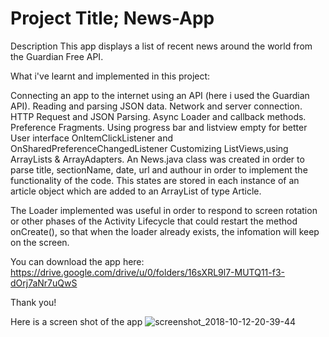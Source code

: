 # Project Title; News-App

Description
This app displays a list of recent news around the world
from the Guardian Free API.


What i've learnt and implemented in this project:


Connecting an app to the internet using an API (here i used the Guardian API).
Reading and parsing JSON data.
Network and server connection.
HTTP Request and JSON Parsing.
Async Loader and callback methods.
Preference Fragments.
Using progress bar and listview empty for better User interface
OnItemClickListener and OnSharedPreferenceChangedListener
Customizing ListViews,using ArrayLists & ArrayAdapters.
An News.java class was created in order to parse title, sectionName, date, url and authour in order to implement the functionality of the code. This states are stored in each instance of an article object which are added to an ArrayList of type Article.

The Loader implemented was useful in order to respond to screen rotation or other phases of the Activity Lifecycle that could restart the method onCreate(), so that when the loader already exists, the infomation will keep on the screen.

You can download the app here: https://drive.google.com/drive/u/0/folders/16sXRL9l7-MUTQ11-f3-dOrj7aNr7uQwS

Thank you!

Here is a screen shot of the app
![screenshot_2018-10-12-20-39-44](https://user-images.githubusercontent.com/38193029/46891626-5e5bee00-ce62-11e8-9f9e-e3ac7f3539f2.png)
